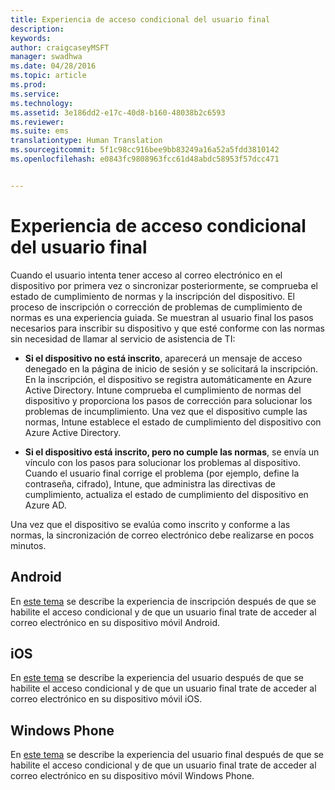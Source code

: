```yaml
---
title: Experiencia de acceso condicional del usuario final
description: 
keywords: 
author: craigcaseyMSFT
manager: swadhwa
ms.date: 04/28/2016
ms.topic: article
ms.prod: 
ms.service: 
ms.technology: 
ms.assetid: 3e186dd2-e17c-40d8-b160-48038b2c6593
ms.reviewer: 
ms.suite: ems
translationtype: Human Translation
ms.sourcegitcommit: 5f1c98cc916bee9bb83249a16a52a5fdd3810142
ms.openlocfilehash: e0843fc9808963fcc61d48abdc58953f57dcc471


---
```


# Experiencia de acceso condicional del usuario final
Cuando el usuario intenta tener acceso al correo electrónico en el dispositivo por primera vez o sincronizar posteriormente, se comprueba el estado de cumplimiento de normas y la inscripción del dispositivo. El proceso de inscripción o corrección de problemas de cumplimiento de normas es una experiencia guiada. Se muestran al usuario final los pasos necesarios para inscribir su dispositivo y que esté conforme con las normas sin necesidad de llamar al servicio de asistencia de TI:

-   **Si el dispositivo no está inscrito**, aparecerá un mensaje de acceso denegado en la página de inicio de sesión y se solicitará la inscripción. En la inscripción, el dispositivo se registra automáticamente en Azure Active Directory. Intune comprueba el cumplimiento de normas del dispositivo y proporciona los pasos de corrección para solucionar los problemas de incumplimiento. Una vez que el dispositivo cumple las normas, Intune establece el estado de cumplimiento del dispositivo con Azure Active Directory.

-   **Si el dispositivo está inscrito, pero no cumple las normas**, se envía un vínculo con los pasos para solucionar los problemas al dispositivo. Cuando el usuario final corrige el problema (por ejemplo, define la contraseña, cifrado), Intune, que administra las directivas de cumplimiento, actualiza el estado de cumplimiento del dispositivo en Azure AD.

Una vez que el dispositivo se evalúa como inscrito y conforme a las normas, la sincronización de correo electrónico debe realizarse en pocos minutos.

## Android

En [este tema](end-user-experience-conditional-access-android.md) se describe la experiencia de inscripción después de que se habilite el acceso condicional y de que un usuario final trate de acceder al correo electrónico en su dispositivo móvil Android.

## iOS

En [este tema](end-user-experience-conditional-access-ios.md) se describe la experiencia del usuario después de que se habilite el acceso condicional y de que un usuario final trate de acceder al correo electrónico en su dispositivo móvil iOS.

## Windows Phone

En [este tema](end-user-experience-conditional-access-winphone.md) se describe la experiencia del usuario final después de que se habilite el acceso condicional y de que un usuario final trate de acceder al correo electrónico en su dispositivo móvil Windows Phone.



<!--HONumber=Jun16_HO4-->


